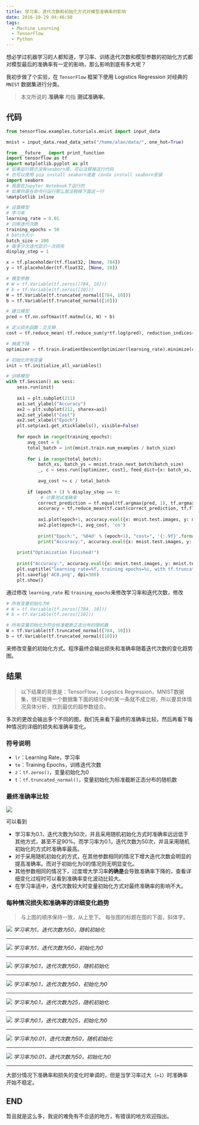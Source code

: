 ```yaml
---
title: 学习率、迭代次数和初始化方式对模型准确率的影响
date: 2016-10-29 04:46:50
tags:
  - Machine Learning
  - TensorFlow
  - Python
---
```


想必学过机器学习的人都知道，学习率、训练迭代次数和模型参数的初始化方式都对模型最后的准确率有一定的影响，那么影响到底有多大呢？

我初步做了个实验，在 `TensorFlow` 框架下使用 Logistics Regression 对经典的 `MNIST` 数据集进行分类。

<!-- more -->

> 本文所说的 **准确率** 均指 **测试准确率**。

## 代码

```python
from tensorflow.examples.tutorials.mnist import input_data

mnist = input_data.read_data_sets("/home/alan/data/", one_hot=True)

from __future__ import print_function
import tensorflow as tf
import matplotlib.pyplot as plt
# 如果运行提示没有seaborn库，可以注释掉这行代码
# 也可以使用 pip install seaborn或者 conda install seaborn安装
import seaborn
# 我是在Jupyter Notebook下运行的
# 如果你是在命令行运行那么就注释掉下面这一行
%matplotlib inline

# 设置模型
# 学习率
learning_rate = 0.01
# 训练迭代次数
training_epochs = 50
# batch大小
batch_size = 100
# 每多少次迭代显示一次损失
display_step = 1

x = tf.placeholder(tf.float32, [None, 784])
y = tf.placeholder(tf.float32, [None, 10])

# 模型参数
# W = tf.Variable(tf.zeros([784, 10]))
# b = tf.Variable(tf.zeros([10]))
W = tf.Variable(tf.truncated_normal([784, 10]))
b = tf.Variable(tf.truncated_normal([10]))

# 建立模型
pred = tf.nn.softmax(tf.matmul(x, W) + b)

# 定义损失函数：交叉熵
cost = tf.reduce_mean(-tf.reduce_sum(y*tf.log(pred), reduction_indices=1))

# 梯度下降
optimizer = tf.train.GradientDescentOptimizer(learning_rate).minimize(cost)

# 初始化所有变量
init = tf.initialize_all_variables()

# 训练模型
with tf.Session() as sess:
    sess.run(init)
    
    ax1 = plt.subplot(211)
    ax1.set_ylabel("Accuracy")
    ax2 = plt.subplot(212, sharex=ax1)
    ax2.set_ylabel("Cost")
    ax2.set_xlabel("Epoch")
    plt.setp(ax1.get_xticklabels(), visible=False)
    
    for epoch in range(training_epochs):
        avg_cost = 0
        total_batch = int(mnist.train.num_examples / batch_size)
        
        for i in range(total_batch):
            batch_xs, batch_ys = mnist.train.next_batch(batch_size)
            _, c = sess.run([optimizer, cost], feed_dict={x: batch_xs, y: batch_ys})
            
            avg_cost += c / total_batch
            
        if (epoch + 1) % display_step == 0:
             # 计算测试准确率
            correct_prediction = tf.equal(tf.argmax(pred, 1), tf.argmax(y, 1))
            accuracy = tf.reduce_mean(tf.cast(correct_prediction, tf.float32))
            
            ax1.plot(epoch+1, accuracy.eval({x: mnist.test.images, y: mnist.test.labels}), 'mo')
            ax2.plot(epoch+1, avg_cost, 'co') 
            
            print("Epoch:", '%04d' % (epoch+1), "cost=", '{:.9f}'.format(avg_cost), end=' ')
            print("Accuracy:", accuracy.eval({x: mnist.test.images, y: mnist.test.labels}))
            
    print("Optimization Finished!")
    
    print("Accuracy:", accuracy.eval({x: mnist.test.images, y: mnist.test.labels}))
    plt.suptitle("learning rate=%f, training epochs=%i, with tf.truncated_normal()" % (learning_rate, training_epochs), size=14)
    plt.savefig('AC8.png', dpi=300)
    plt.show()
```

通过修改 `learning_rate` 和 `training_epochs`来修改学习率和迭代次数，修改

```python
# 所有变量初始化为0
# W = tf.Variable(tf.zeros([784, 10]))
# b = tf.Variable(tf.zeros([10]))

# 所有变量初始化为符合标准截断正态分布的随机数
W = tf.Variable(tf.truncated_normal([784, 10]))
b = tf.Variable(tf.truncated_normal([10]))
```

来修改变量的初始化方式。程序最终会输出损失和准确率随着迭代次数的变化趋势图。

## 结果
> 以下结果的背景是：TensorFlow，Logistics Regression，MNIST数据集，很可能换一个数据集下面的结论中的某一条就不成立啦，所以要具体情况具体分析，找到最优的超参数组合。

多次的更改会输出多个不同的图，我们先来看下最终的准确率比较，然后再看下每种情况的详细的损失和准确率变化。

### 符号说明

 - `lr`：Learning Rate，学习率 
 - `te`：Training Epochs，训练迭代次数
 - `z`：`tf.zeros()`，变量初始化为0
 - `t`：`tf.truncated_normal()`，变量初始化为标准截断正态分布的随机数

### 最终准确率比较

![](http://i.imgur.com/nTchbUv.png)

可以看到

- 学习率为0.1，迭代次数为50次，并且采用随机初始化方式时准确率远远低于其他方式，甚至不足90%。而学习率为0.1，迭代次数为50次，并且采用随机初始化的方式时准确率最高。
- 对于采用随机初始化的方式，在其他参数相同的情况下增大迭代次数会明显的提高准确率。而对于初始化为0的情况则无明显变化。
- 其他参数相同的情况下，过度增大学习率**的确是**会导致准确率下降的，查看详细变化过程时可以看到准确率变化波动比较大。
- 在学习率适中，迭代次数较大时变量初始化方式对最终准确率的影响不大。

### 每种情况损失和准确率的详细变化趋势

> 与上图的顺序保持一致，从上至下。
> 每张图的标题在图的下面，斜体字。

![](http://i.imgur.com/aO85yQS.png)
*学习率为1，迭代次数为50，随机初始化*

---

![](http://i.imgur.com/woxsj8h.png)
*学习率为1，迭代次数为50，初始化为0*

---

![](http://i.imgur.com/Df5bWDw.png)
*学习率为0.1，迭代次数为50，随机初始化*

---

![](http://i.imgur.com/5HEoBR2.png)
*学习率为0.1，迭代次数为50，初始化为0*

---

![](http://i.imgur.com/ROX2pla.png)
*学习率为0.1，迭代次数为25，随机初始化*

---

![](http://i.imgur.com/YbIsLq0.png)
*学习率为0.1，迭代次数为25，初始化为0*

---

![](http://i.imgur.com/CDmZXao.png)
*学习率为0.01，迭代次数为50，随机初始化*

---

![](http://i.imgur.com/R31MqQK.png)
*学习率为0.01，迭代次数为50，初始化为0*

---

大部分情况下准确率和损失的变化时单调的，但是当学习率过大（`=1`）时准确率开始不稳定。

## END

暂且就是这么多，我说的难免有不合适的地方，有错误的地方欢迎指出。